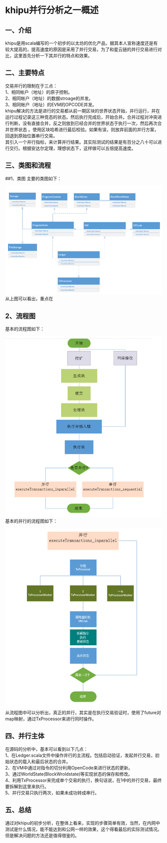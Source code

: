 # khipu并行分析之一概述

## 一、介绍
khipu是用scala编写的一个初步的以太坊的优化产品，据其本人宣称速度还是有较大提高的，提高速度的原因是采用了并行交易，为了和星云链的并行交易进行对比，这里首先分析一下其并行的特点和效果。
</br>

## 二、主要特点

交易并行的限制在于三点：
</br>
1、相同帐户（地址）的原子控制。
</br>
2、相同帐户（地址）的数据stroage的并发。
</br>
3、相同帐户（地址）的EVM的OPCODE并发。
</br>
khipu解决的方法是进行的交易都从前一期区块的世界状态开始，并行运行，并在运行过程记录这三种竞态的状态。然后执行完成后，开始合并。合并过程对冲突进行判断，没有直接合并，反之则放到已经合并的世界状态于执行一次，然后再次合并世界状态 。使用区块哈希进行最后校验。如果有误，则放弃前面的并行方案，回退到原始位置串行交易。
</br>
其引入一个并行指标，来计算并行结果。其实际测试的结果是有百分之八十可以进行交行。根据安达尔定理，理想状态下，这样做可以五倍提高速度。
</br>

## 三、类图和流程

##1、类图
主要的类图如下：
</br>

![uml-class](img/parallel.png)
</br>
从上图可以看出，重点在
</br>

## 2、流程图
基本的流程图如下：
</br>

![sdl](img/main-sdl.png)
</br>
基本的并行的流程图如下：
</br>

![sdl0](img/parallel-sdl.png)
</br>
从流程图中可以分析出，真正的并行，其实是在执行交易验证时，使用了future对map映射，通过TxProcessor来进行同时操作。
</br>

## 四、并行主体
在源码的分析中，基本可以看到以下几点：
</br>
1、在Ledger.scala文件中操作并行的主流程。包括启动验证，发起并行交易，初始状态的载入和最后状态的合并。
</br>
2、在VM中通过对指令的切分利用OpenCode来进行状态的更新。
</br>
3、通过WorldState(BlockWroldstate)等实现状态的保存和修改。
</br>
4、利用TxProcessor来完成单个交易的执行，换句话说，在1中的并行交易，最终要拆解到这里来执行。
</br>
5、并行交易只执行两次，如果未成功转成串行。
</br>

## 五、总结
通过对khipu的初步分析，在整体上看来，实现的步骤简单有效，当然，在内网中测试是什么情况，能不能达到和公网一样的效果，这个得看最后的实际测试情况。但是解决问题的方法还是值得借鉴的。
</br>
>
